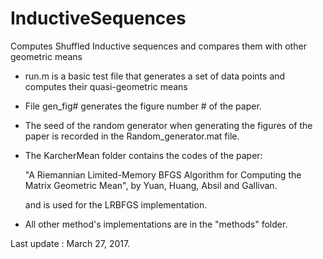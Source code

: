 # InductiveSequences
Computes Shuffled Inductive sequences and compares them with other geometric means


- run.m is a basic test file that generates a set of data points and computes their quasi-geometric means

- File gen_fig# generates the figure number # of the paper.

- The seed of the random generator when generating the figures of the paper is recorded in the Random_generator.mat file.

- The KarcherMean folder contains the codes of the paper: 

	"A Riemannian Limited-Memory BFGS Algorithm for Computing the Matrix Geometric Mean", 
	by Yuan, Huang, Absil and Gallivan.

  and is used for the LRBFGS implementation.

- All other method's implementations are in the "methods" folder.


Last update : March 27, 2017.
